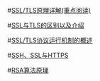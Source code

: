 #[SSL/TLS原理详解(重点阅读)](https://segmentfault.com/a/1190000002554673)

#[SSL与TLS的区别以及介绍](https://kb.cnblogs.com/page/197396/)

#[SSL/TLS协议运行机制的概述](http://www.ruanyifeng.com/blog/2014/02/ssl_tls.html)


#[SSH、SSL与HTTPS](https://www.jianshu.com/p/5e3f9dfd2cb4)


#[RSA算法原理](http://www.ruanyifeng.com/blog/2013/06/rsa_algorithm_part_one.html)


